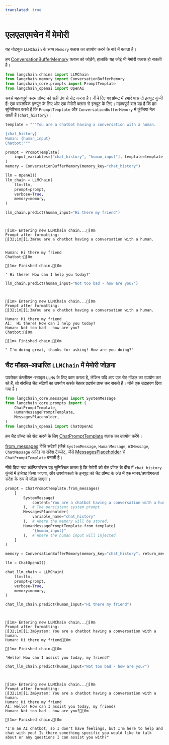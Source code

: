 ```yaml
---
translated: true
---
```


# एलएलएमचेन में मेमोरी

यह नोटबुक `LLMChain` के साथ `Memory` क्लास का उपयोग करने के बारे में बताता है।

हम [ConversationBufferMemory](https://api.python.langchain.com/en/latest/memory/langchain.memory.buffer.ConversationBufferMemory.html#langchain.memory.buffer.ConversationBufferMemory) क्लास को जोड़ेंगे, हालांकि यह कोई भी मेमोरी क्लास हो सकती है।

```python
from langchain.chains import LLMChain
from langchain.memory import ConversationBufferMemory
from langchain_core.prompts import PromptTemplate
from langchain_openai import OpenAI
```

सबसे महत्वपूर्ण कदम प्रॉम्प्ट को सही ढंग से सेट करना है। नीचे दिए गए प्रॉम्प्ट में हमारे पास दो इनपुट कुंजी हैं: एक वास्तविक इनपुट के लिए और एक मेमोरी क्लास से इनपुट के लिए। महत्वपूर्ण बात यह है कि हम सुनिश्चित करते हैं कि `PromptTemplate` और `ConversationBufferMemory` में कुंजियां मेल खाती हैं (`chat_history`)।

```python
template = """You are a chatbot having a conversation with a human.

{chat_history}
Human: {human_input}
Chatbot:"""

prompt = PromptTemplate(
    input_variables=["chat_history", "human_input"], template=template
)
memory = ConversationBufferMemory(memory_key="chat_history")
```

```python
llm = OpenAI()
llm_chain = LLMChain(
    llm=llm,
    prompt=prompt,
    verbose=True,
    memory=memory,
)
```

```python
llm_chain.predict(human_input="Hi there my friend")
```

```output


[1m> Entering new LLMChain chain...[0m
Prompt after formatting:
[32;1m[1;3mYou are a chatbot having a conversation with a human.


Human: Hi there my friend
Chatbot:[0m

[1m> Finished chain.[0m
```

```output
' Hi there! How can I help you today?'
```

```python
llm_chain.predict(human_input="Not too bad - how are you?")
```

```output


[1m> Entering new LLMChain chain...[0m
Prompt after formatting:
[32;1m[1;3mYou are a chatbot having a conversation with a human.

Human: Hi there my friend
AI:  Hi there! How can I help you today?
Human: Not too bad - how are you?
Chatbot:[0m

[1m> Finished chain.[0m
```

```output
" I'm doing great, thanks for asking! How are you doing?"
```

## चैट मॉडल-आधारित `LLMChain` में मेमोरी जोड़ना

उपरोक्त कंप्लीशन-स्टाइल `LLM`s के लिए काम करता है, लेकिन यदि आप एक चैट मॉडल का उपयोग कर रहे हैं, तो संरचित चैट संदेशों का उपयोग करके बेहतर प्रदर्शन प्राप्त कर सकते हैं। नीचे एक उदाहरण दिया गया है।

```python
from langchain_core.messages import SystemMessage
from langchain_core.prompts import (
    ChatPromptTemplate,
    HumanMessagePromptTemplate,
    MessagesPlaceholder,
)
from langchain_openai import ChatOpenAI
```

हम चैट प्रॉम्प्ट को सेट करने के लिए [ChatPromptTemplate](https://api.python.langchain.com/en/latest/prompts/langchain_core.prompts.chat.ChatPromptTemplate.html?highlight=chatprompttemplate) क्लास का उपयोग करेंगे।

[from_messages](https://api.python.langchain.com/en/latest/prompts/langchain_core.prompts.chat.ChatPromptTemplate.html#langchain_core.prompts.chat.ChatPromptTemplate.from_messages) विधि संदेशों (जैसे `SystemMessage`, `HumanMessage`, `AIMessage`, `ChatMessage` आदि) या संदेश टेम्प्लेट, जैसे [MessagesPlaceholder](https://api.python.langchain.com/en/latest/prompts/langchain_core.prompts.chat.MessagesPlaceholder.html#langchain_core.prompts.chat.MessagesPlaceholder) से `ChatPromptTemplate` बनाती है।

नीचे दिया गया कॉन्फ़िगरेशन यह सुनिश्चित करता है कि मेमोरी को चैट प्रॉम्प्ट के बीच में `chat_history` कुंजी में इंजेक्ट किया जाएगा, और उपयोगकर्ता के इनपुट को चैट प्रॉम्प्ट के अंत में एक मानव/उपयोगकर्ता संदेश के रूप में जोड़ा जाएगा।

```python
prompt = ChatPromptTemplate.from_messages(
    [
        SystemMessage(
            content="You are a chatbot having a conversation with a human."
        ),  # The persistent system prompt
        MessagesPlaceholder(
            variable_name="chat_history"
        ),  # Where the memory will be stored.
        HumanMessagePromptTemplate.from_template(
            "{human_input}"
        ),  # Where the human input will injected
    ]
)

memory = ConversationBufferMemory(memory_key="chat_history", return_messages=True)
```

```python
llm = ChatOpenAI()

chat_llm_chain = LLMChain(
    llm=llm,
    prompt=prompt,
    verbose=True,
    memory=memory,
)
```

```python
chat_llm_chain.predict(human_input="Hi there my friend")
```

```output


[1m> Entering new LLMChain chain...[0m
Prompt after formatting:
[32;1m[1;3mSystem: You are a chatbot having a conversation with a human.
Human: Hi there my friend[0m

[1m> Finished chain.[0m
```

```output
'Hello! How can I assist you today, my friend?'
```

```python
chat_llm_chain.predict(human_input="Not too bad - how are you?")
```

```output


[1m> Entering new LLMChain chain...[0m
Prompt after formatting:
[32;1m[1;3mSystem: You are a chatbot having a conversation with a human.
Human: Hi there my friend
AI: Hello! How can I assist you today, my friend?
Human: Not too bad - how are you?[0m

[1m> Finished chain.[0m
```

```output
"I'm an AI chatbot, so I don't have feelings, but I'm here to help and chat with you! Is there something specific you would like to talk about or any questions I can assist you with?"
```
